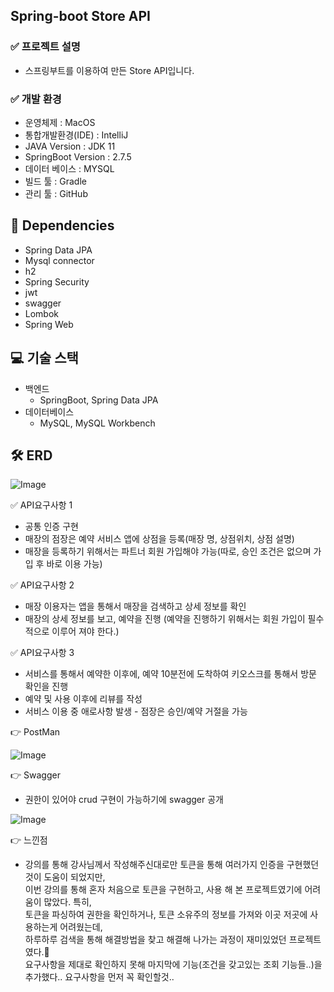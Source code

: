 ## Spring-boot Store API

### ✅ 프로젝트 설명
- 스프링부트를 이용하여 만든 Store API입니다.

### ✅ 개발 환경
- 운영체제 : MacOS
- 통합개발환경(IDE) : IntelliJ
- JAVA Version : JDK 11
- SpringBoot Version : 2.7.5
- 데이터 베이스 : MYSQL
- 빌드 툴 : Gradle
- 관리 툴 : GitHub

## 🔌 Dependencies
- Spring Data JPA
- Mysql connector
- h2
- Spring Security
- jwt
- swagger
- Lombok
- Spring Web


## 💻 기술 스택
- 백엔드
    - SpringBoot, Spring Data JPA
- 데이터베이스
    - MySQL, MySQL Workbench

## 🛠 ERD

![Image](https://github.com/casealot/casealot-backend/assets/101981639/9018361c-05d3-40d5-b95b-c9686234409f)

✅ API요구사항 1
- 공통 인증 구현
- 매장의 점장은 예약 서비스 앱에 상점을 등록(매장 명, 상점위치, 상점 설명)
- 매장을 등록하기 위해서는 파트너 회원 가입해야 가능(따로, 승인 조건은 없으며 가입 후 바로 이용 가능)

✅ API요구사항 2
- 매장 이용자는 앱을 통해서 매장을 검색하고 상세 정보를 확인
- 매장의 상세 정보를 보고, 예약을 진행 (예약을 진행하기 위해서는 회원 가입이 필수적으로 이루어 져야 한다.)

✅ API요구사항 3
- 서비스를 통해서 예약한 이후에, 예약 10분전에 도착하여 키오스크를 통해서 방문 확인을 진행
- 예약 및 사용 이후에 리뷰를 작성
- 서비스 이용 중 애로사항 발생 - 점장은 승인/예약 거절을 가능

👉 PostMan

![Image](https://github.com/casealot/casealot-backend/assets/101981639/4e7031b4-a701-4095-828f-2263c90f6657)

👉 Swagger
- 권한이 있어야 crud 구현이 가능하기에 swagger 공개

![Image](https://github.com/casealot/casealot-backend/assets/101981639/bd2dae15-c85a-49eb-bc33-23df2a06938f)



[//]: # (🍏 API 활용법 &#40;임시~!&#41;)

[//]: # ()
[//]: # (회원가입)

[//]: # ()
[//]: # (![Image]&#40;https://github.com/IamAnjaehyun/fastcampus-project-board/assets/101981639/cad8e557-3e73-42ab-b9a7-4f273c4bc8e8&#41;)

[//]: # ()
[//]: # (로그인)

[//]: # ()
[//]: # (![Image]&#40;https://github.com/IamAnjaehyun/fastcampus-project-board/assets/101981639/95a82189-255c-4ef4-981b-98d8c95168ef&#41;)

[//]: # ()
[//]: # (권한 부여)

[//]: # ()
[//]: # (![Image]&#40;https://github.com/IamAnjaehyun/fastcampus-project-board/assets/101981639/8616bb5a-e5eb-446a-bffc-34451b387c5d&#41;)

[//]: # ()
[//]: # (식당 등록 &#40;권한이 있을 시에만 가능&#41;)

[//]: # ()
[//]: # (![Image]&#40;https://github.com/IamAnjaehyun/fastcampus-project-board/assets/101981639/6296b66f-4c33-4603-a2c9-a31479c57c4c&#41;)

[//]: # ()
[//]: # (식당 조회)

[//]: # ()
[//]: # (![Image]&#40;https://github.com/IamAnjaehyun/fastcampus-project-board/assets/101981639/aa669d88-684a-4974-b24a-d0c06870da66&#41;)

[//]: # ()
[//]: # (식당 예약 &#40;식당 조회 후 식당 번호를 통해 예약&#41;)

[//]: # ()
[//]: # (![Image]&#40;https://github.com/IamAnjaehyun/fastcampus-project-board/assets/101981639/6f2c652b-a87b-4df0-b9e4-908b38eb7f8b&#41;)

[//]: # ()
[//]: # (예약 정보 확인 &#40;사장 번호를 통해 사장이 보유한 식당의 예약 정보를 확인&#41;)

[//]: # ()
[//]: # (![Image]&#40;https://github.com/IamAnjaehyun/fastcampus-project-board/assets/101981639/b773145b-2619-4e94-a468-69b9c0a4e66f&#41;)

[//]: # ()
[//]: # (예약 승인 &#40;사장 토큰을 통해 phoneNum 비교하여 파트너인지 확인&#41;)

[//]: # ()
[//]: # (![Image]&#40;https://github.com/IamAnjaehyun/fastcampus-project-board/assets/101981639/5bb9893c-484b-4d25-94d6-af1d2850305b&#41;)

[//]: # ()
[//]: # (예약 승인, 거절 후 예약 정보 확인)

[//]: # ()
[//]: # (![Image]&#40;https://github.com/IamAnjaehyun/fastcampus-project-board/assets/101981639/4640c8bb-c048-4243-9bbc-a24ee01c1df4&#41;)

[//]: # ()
[//]: # (![Image]&#40;https://github.com/IamAnjaehyun/fastcampus-project-board/assets/101981639/f3eceaef-9993-4673-b437-72f21c126a36&#41;)

[//]: # ()
[//]: # (휴대폰 번호 입력을 통해 10분전 매장도착 확인)

[//]: # ()
[//]: # (![Image]&#40;https://github.com/IamAnjaehyun/fastcampus-project-board/assets/101981639/5976b8bb-4420-444b-937d-1bfe5eb77ce1&#41;)

[//]: # ()
[//]: # ()
[//]: # (상점 이용 후 리뷰 작성)

[//]: # ()
[//]: # (![Image]&#40;https://github.com/IamAnjaehyun/fastcampus-project-board/assets/101981639/cc4b5ef6-ce0c-41b2-a31f-dcfefeebe939&#41;)

👉 느낀점
- 강의를 통해 강사님께서 작성해주신대로만 토큰을 통해 여러가지 인증을 구현했던 것이 도움이 되었지만,</br>
이번 강의를 통해 혼자 처음으로 토큰을 구현하고, 사용 해 본 프로젝트였기에 어려움이 많았다. 특히, </br>
토큰을 파싱하여 권한을 확인하거나, 토큰 소유주의 정보를 가져와 이곳 저곳에 사용하는게 어려웠는데, </br>
하루하루 검색을 통해 해결방법을 찾고 해결해 나가는 과정이 재미있었던 프로젝트였다.💪</br>
요구사항을 제대로 확인하지 못해 마지막에 기능(조건을 갖고있는 조회 기능들..)을 추가했다.. 요구사항을 먼저 꼭 확인할것..



